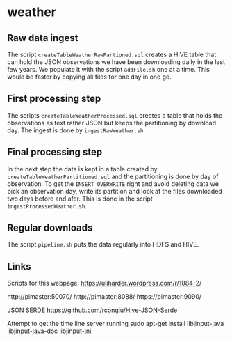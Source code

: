 # weather

## Raw data ingest

The script `createTableWeatherRawPartioned.sql` creates a HIVE table
that can hold the JSON observations we have been downloading daily in
the last few years. We populate it with the script `addFile.sh` one at
a time. This would be faster by copying all files for one day in one
go. 

## First processing step

The scripts `createTableWeatherProcessed.sql` creates a table that
holds the observations as text rather JSON but keeps the partitioning by
download day. The ingest is done by `ingestRawWeather.sh`. 

## Final processing step

In the next step the data is kept in a table created by
`createTableWeatherPartitioned.sql` and the partitioning is done by
day of observation. To get the `INSERT OVERWRITE` right and avoid
deleting data we pick an observation day, write its partition and look
at the files downloaded two days before and afer. This is done in the script `ingestProcessedWeather.sh`.

## Regular downloads

The script `pipeline.sh` puts the data regularly into HDFS and HIVE.


## Links

Scripts for this webpage: https://uliharder.wordpress.com/r/1084-2/


http://pimaster:50070/
http://pimaster:8088/
https://pimaster:9090/

JSON SERDE
https://github.com/rcongiu/Hive-JSON-Serde


Attempt to get the time line server running
sudo apt-get install libjinput-java libjinput-java-doc libjinput-jni